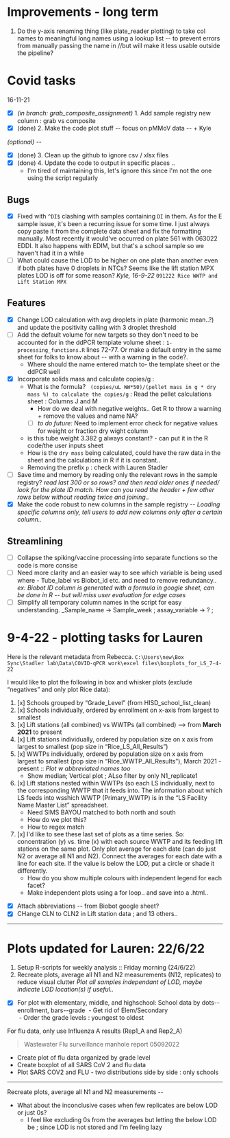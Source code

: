 # Improvements - long term
1. Do the y-axis renaming thing (like plate_reader plotting) to take col names to meaningful long names using a lookup list -- to prevent errors from manually passing the name in //but will make it less usable outside the pipeline?


# Covid tasks
16-11-21
- [x] _(in branch: grab_composite_assignment)_ 1. Add sample registry new column : grab vs composite
- [x] (done) 2. Make the code plot stuff -- focus on pMMoV data -- + Kyle

_(optional)_ --
- [x] (done) 3. Clean up the github to ignore csv / xlsx files
- [x] (done) 4. Update the code to output in specific places .. 
	- I'm tired of maintaining this, let's ignore this since I'm not the one using the script regularly

## Bugs
- [x] Fixed with `^DI$` clashing with samples containing `DI` in them. As for the E sample issue, it's been a recurring issue for some time. I just always copy paste it from the complete data sheet and fix the formatting manually. Most recently it would've occurred on plate 561 with 063022 EDDI. It also happens with EDIM, but that's a school sample so we haven't had it in a while
- [ ] What could cause the LOD to be higher on one plate than another even if both plates have 0 droplets in NTCs? Seems like the lift station MPX plates LOD is off for some reason? _Kyle, 16-9-22_ `091222 Rice WWTP and Lift Station MPX`

## Features
- [x] Change LOD calculation with avg droplets in plate (harmonic mean..?) and update the positivity calling with 3 droplet threshold
- [ ] Add the default volume for new targets so they don't need to be accounted for in the ddPCR template volume sheet : `1-processing_functions.R` lines 72-77. Or make a default entry in the same sheet for folks to know about -- with a warning in the code?.
	- Where should the name entered match to- the template sheet or the ddPCR well
- [x] Incorporate solids mass and calculate copies/g : 
	- What is the formula? ` (copies/uL WW*50)/(pellet mass in g * dry mass %) to calculate the copies/g` : Read the pellet calculations sheet : Columns J and M
		- How do we deal with negative weights.. Get R to throw a warning + remove the values and name NA? 
		- [ ] _to do future:_ Need to implement error check for negative values for weight or fraction dry wight column
	- is this tube weight 3.382 g always constant? - can put it in the R code/the user inputs sheet
	- How is the `dry mass` being calculated, could have the raw data in the sheet and the calculations in R if it is constant..
	- Removing the prefix `p` : check with Lauren Stadler
- [ ] Save time and memory by reading only the relevant rows in the sample registry? _read last 300 or so rows? and then read older ones if needed/ look for the plate ID match. How can you read the header + few other rows below without reading twice and joining.._
- [x] Make the code robust to new columns in the sample registry -- _Loading specific columns only, tell users to add new columns only after a certain column.._

## Streamlining
- [ ] Collapse the spiking/vaccine processing into separate functions so the code is more consise
- [ ] Need more clarity and an easier way to see which variable is being used where - Tube_label vs Biobot_id etc. and need to remove redundancy.. _ex: Biobot ID column is generated with a formula in google sheet, can be done in R -- but will miss user evaluation for edge cases_
- [ ] Simplify all temporary column names in the script for easy understanding. _Sample_name -> Sample_week ; assay_variable -> ? ; 

# 9-4-22 - plotting tasks for Lauren

Here is the relevant metadata from Rebecca. `C:\Users\new\Box Sync\Stadler lab\Data\COVID-qPCR work\excel files\boxplots_for_LS_7-4-22`

I would like to plot the following in box and whisker plots (exclude “negatives” and only plot Rice data):

1. [x] Schools grouped by “Grade_Level” (from HISD_school_list_clean)
2. [x] Schools individually, ordered by enrollment on x-axis from largest to smallest
3. [x] Lift stations (all combined) vs WWTPs (all combined) —> from **March 2021** to present
4. [x]  Lift stations individually, ordered by population size on x axis from largest to smallest (pop size in “Rice_LS_All_Results”)
5. [x] WWTPs individually, ordered by population size on x axis from largest to smallest (pop size in “Rice_WWTP_All_Results”), March 2021 - present :: *Plot w abbreviated names too*
	- Show median; Vertical plot ; ALso filter by only N1_replicate1 
6. [x] Lift stations nested within WWTPs (so each LS individually, next to the corresponding WWTP that it feeds into. The information about which LS feeds into wsshich WWTP (Primary_WWTP) is in the “LS Facility Name Master List” spreadsheet.
	- Need SIMS BAYOU matched to both north and south
	- How do we plot this?
	- How to regex match 
7. [x] I'd like to see these last set of plots as a time series. So: concentration (y) vs. time (x) with each source WWTP and its feeding lift stations on the same plot. Only plot average for each date (can do just N2 or average all N1 and N2). Connect the averages for each date with a line for each site. If the value is below the LOD, put a circle or shade it differently.
	- How do you show multiple colours with independent legend for each facet?
	- Make independent plots using a for loop.. and save into a .html.. 

- [x] Attach abbreviations -- from Biobot google sheet?
- [x] CHange CLN to CLN2 in Lift station data ; and 13 others..

---

# Plots updated for Lauren: 22/6/22

1. Setup R-scripts for weekly analysis :: Friday morning (24/6/22)
2. Recreate plots, average all N1 and N2 measurements (N12, replicates) to reduce visual clutter
_Plot all samples independant of LOD, maybe indicate LOD location(s) if useful.._
- [x] For plot with elementary, middle, and highschool:  School data by dots--enrollment, bars--grade
	 - Get rid of Elem/Secondary  
	 - Order the grade levels : youngest to oldest  

For flu data, only use Influenza A results (Rep1_A and Rep2_A)  
> Wastewater Flu surveillance manhole report 05092022
- Create plot of flu data organized by grade level  
- Create boxplot of all SARS CoV 2 and flu data
- Plot SARS COV2 and FLU - two distributions side by side : only schools 

----------
Recreate plots, average all N1 and N2 measurements --
- What about the inconclusive cases when few replicates are below LOD or just 0s?
	- I feel like excluding 0s from the averages but letting the below LOD be ; since LOD is not stored and I'm feeling lazy



